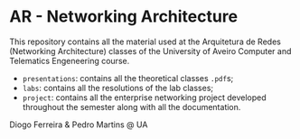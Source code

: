 # AR - Networking Architecture

This repository contains all the material used at the Arquitetura de Redes
(Networking Architecture) classes of the University of Aveiro Computer and 
Telematics Engeneering course.

* `presentations`: contains all the theoretical classes `.pdf`s;
* `labs`: contains all the resolutions of the lab classes; 
* `project`: contains all the enterprise networking project developed throughout
the semester along with all the documentation.

Diogo Ferreira & Pedro Martins @ UA
